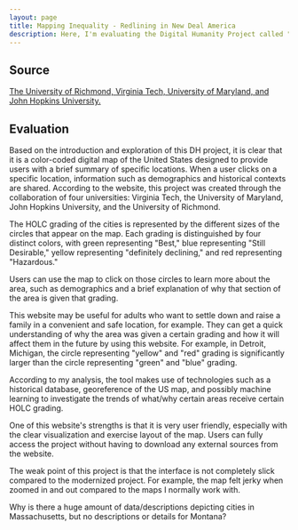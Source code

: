 ```yaml
---
layout: page
title: Mapping Inequality - Redlining in New Deal America
description: Here, I'm evaluating the Digital Humanity Project called "Mapping Inequality"
---
```

## Source

[The University of Richmond, Virginia Tech, University of Maryland, and John Hopkins University.](https://dsl.richmond.edu/panorama/redlining/#loc=5/40.531/-101.492)

## Evaluation

Based on the introduction and exploration of this DH project, it is clear that it is a color-coded digital map of the United States designed to provide users with a brief summary of specific locations. When a user clicks on a specific location, information such as demographics and historical contexts are shared. According to the website, this project was created through the collaboration of four universities: Virginia Tech, the University of Maryland, John Hopkins University, and the University of Richmond.

The HOLC grading of the cities is represented by the different sizes of the circles that appear on the map. Each grading is distinguished by four distinct colors, with green representing "Best," blue representing "Still Desirable," yellow representing "definitely declining," and red representing "Hazardous."

Users can use the map to click on those circles to learn more about the area, such as demographics and a brief explanation of why that section of the area is given that grading.

This website may be useful for adults who want to settle down and raise a family in a convenient and safe location, for example. They can get a quick understanding of why the area was given a certain grading and how it will affect them in the future by using this website. For example, in Detroit, Michigan, the circle representing "yellow" and "red" grading is significantly larger than the circle representing "green" and "blue" grading.

According to my analysis, the tool makes use of technologies such as a historical database, georeference of the US map, and possibly machine learning to investigate the trends of what/why certain areas receive certain HOLC grading.

One of this website's strengths is that it is very user friendly, especially with the clear visualization and exercise layout of the map. Users can fully access the project without having to download any external sources from the website.

The weak point of this project is that the interface is not completely slick compared to the modernized project. For example, the map felt jerky when zoomed in and out compared to the maps I normally work with.

Why is there a huge amount of data/descriptions depicting cities in Massachusetts, but no descriptions or details for Montana?
